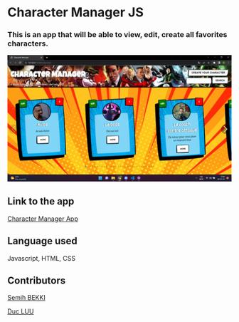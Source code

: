 # Character Manager JS

### This is an app that will be able to view, edit, create all favorites characters.

![Screenshot of the app](./src/img/cm.jpg)

## Link to the app

[Character Manager App](https://semihbk.github.io/character-manager-js/)

## Language used

Javascript, HTML, CSS

## Contributors

[Semih BEKKI](https://github.com/SemihBk)

[Duc LUU](https://github.com/luuduc34)
